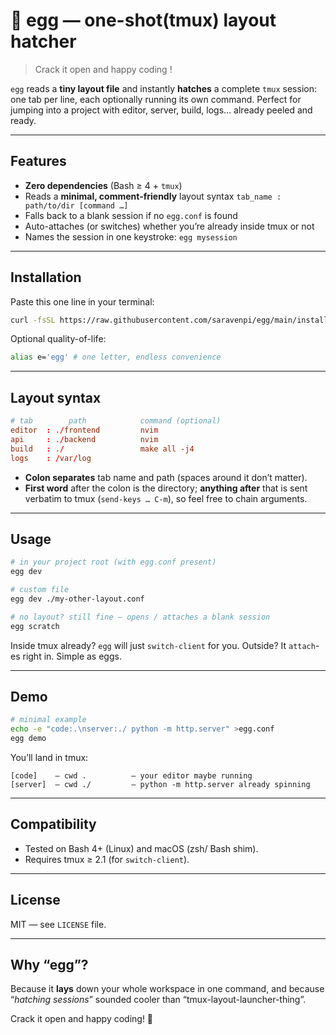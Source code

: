 # 🥚 egg — one-shot(tmux) layout hatcher

> Crack it open and happy coding !

`egg` reads a **tiny layout file** and instantly **hatches** a complete `tmux` session: one tab per line, each optionally running its own command.
Perfect for jumping into a project with editor, server, build, logs… already peeled and ready.

---

## Features

* **Zero dependencies** (Bash ≥ 4 + `tmux`)
* Reads a **minimal, comment-friendly** layout syntax
  `tab_name : path/to/dir [command …]`
* Falls back to a blank session if no `egg.conf` is found
* Auto-attaches (or switches) whether you’re already inside tmux or not
* Names the session in one keystroke: `egg mysession`

---

## Installation

Paste this one line in your terminal:
```bash
curl -fsSL https://raw.githubusercontent.com/saravenpi/egg/main/install.sh | bash
```

Optional quality-of-life:

```bash
alias e='egg' # one letter, endless convenience
```

---

## Layout syntax

```conf
# tab        path            command (optional)
editor  : ./frontend         nvim
api     : ./backend          nvim
build   : ./                 make all -j4
logs    : /var/log
```

* **Colon separates** tab name and path (spaces around it don’t matter).
* **First word** after the colon is the directory; **anything after** that is
  sent verbatim to tmux (`send-keys … C-m`), so feel free to chain arguments.

---

## Usage

```bash
# in your project root (with egg.conf present)
egg dev

# custom file
egg dev ./my-other-layout.conf

# no layout? still fine — opens / attaches a blank session
egg scratch
```

Inside tmux already? `egg` will just `switch-client` for you.
Outside? It `attach`-es right in. Simple as eggs.

---

## Demo

```bash
# minimal example
echo -e "code:.\nserver:./ python -m http.server" >egg.conf
egg demo
```

You’ll land in tmux:

```
[code]    — cwd .          — your editor maybe running
[server]  — cwd ./         — python -m http.server already spinning
```

---

## Compatibility

* Tested on Bash 4+ (Linux) and macOS (zsh/ Bash shim).
* Requires tmux ≥ 2.1 (for `switch-client`).

---

## License

MIT — see `LICENSE` file.

---

## Why “egg”?

Because it **lays** down your whole workspace in one command,
and because “*hatching sessions*” sounded cooler than “tmux-layout-launcher-thing”.

Crack it open and happy coding! 🐣
